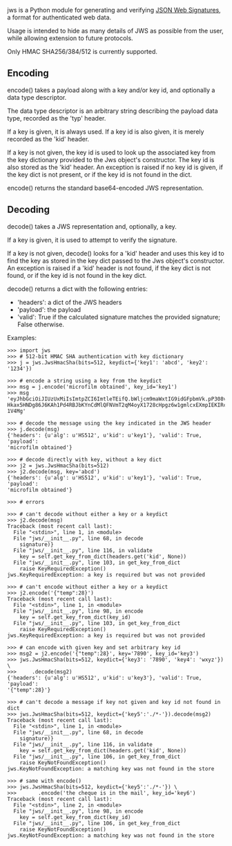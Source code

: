 jws is a Python module for generating and verifying [JSON Web Signatures][1],
a format for authenticated web data.

Usage is intended to hide as many details of JWS as possible from the user,
while allowing extension to future protocols.

Only HMAC SHA256/384/512 is currently supported.

Encoding
--------

encode() takes a payload along with a key and/or key id, and optionally a
data type descriptor.

The data type descriptor is an arbitrary string describing the payload data
type, recorded as the 'typ' header.

If a key is given, it is always used.  If a key id is also given, it is
merely recorded as the 'kid' header.

If a key is not given, the key id is used to look up the associated key from
the key dictionary provided to the Jws object's constructor.  The key id is
also stored as the 'kid' header.  An exception is raised if no key id is
given, if the key dict is not present, or if the key id is not found in
the dict.

encode() returns the standard base64-encoded JWS representation.


Decoding
--------

decode() takes a JWS representation and, optionally, a key.

If a key is given, it is used to attempt to verify the signature.

If a key is not given, decode() looks for a 'kid' header and uses this key id
to find the key as stored in the key dict passed to the Jws object's
constructor.  An exception is raised if a 'kid' header is not found, if the
key dict is not found, or if the key id is not found in the key dict.

decode() returns a dict with the following entries:

- 'headers': a dict of the JWS headers
- 'payload': the payload
- 'valid': True if the calculated signature matches the provided signature;
  False otherwise.


Examples:

    >>> import jws
    >>> # 512-bit HMAC SHA authentication with key dictionary
    >>> j = jws.JwsHmacSha(bits=512, keydict={'key1': 'abcd', 'key2': '1234'})

    >>> # encode a string using a key from the keydict
    >>> msg = j.encode('microfilm obtained', key_id='key1')
    >>> msg
    'eyJhbGciOiJIUzUxMiIsImtpZCI6ImtleTEifQ.bWljcm9maWxtIG9idGFpbmVk.pP308vIQ
    Hkax5HNDg86J6KAh1Pd4RBJbKYnCdMlQFNVmT2qM4oyX1728cHpgz6w1gmlcxEXmpIEKIRcaM
    1V4Mg'
    
    >>> # decode the message using the key indicated in the JWS header
    >>> j.decode(msg)
    {'headers': {u'alg': u'HS512', u'kid': u'key1'}, 'valid': True, 'payload':
    'microfilm obtained'}

    >>> # decode directly with key, without a key dict
    >>> j2 = jws.JwsHmacSha(bits=512)
    >>> j2.decode(msg, key='abcd')
    {'headers': {u'alg': u'HS512', u'kid': u'key1'}, 'valid': True, 'payload':
    'microfilm obtained'}

    >>> # errors

    >>> # can't decode without either a key or a keydict
    >>> j2.decode(msg)
    Traceback (most recent call last):
      File "<stdin>", line 1, in <module>
      File "jws/__init__.py", line 68, in decode
        signature)}
      File "jws/__init__.py", line 116, in validate
        key = self.get_key_from_dict(headers.get('kid', None))
      File "jws/__init__.py", line 103, in get_key_from_dict
        raise KeyRequiredException()
    jws.KeyRequiredException: a key is required but was not provided

    >>> # can't encode without either a key or a keydict
    >>> j2.encode('{"temp":28}')
    Traceback (most recent call last):
      File "<stdin>", line 1, in <module>
      File "jws/__init__.py", line 98, in encode
        key = self.get_key_from_dict(key_id)
      File "jws/__init__.py", line 103, in get_key_from_dict
        raise KeyRequiredException()
    jws.KeyRequiredException: a key is required but was not provided

    >>> # can encode with given key and set arbitrary key id
    >>> msg2 = j2.encode('{"temp":28}', key='7890', key_id='key3')
    >>> jws.JwsHmacSha(bits=512, keydict={'key3': '7890', 'key4': 'wxyz'}) \
    >>>     .decode(msg2)
    {'headers': {u'alg': u'HS512', u'kid': u'key3'}, 'valid': True, 'payload':
    '{"temp":28}'}

    >>> # can't decode a message if key not given and key id not found in dict
    >>> jws.JwsHmacSha(bits=512, keydict={'key5':'./*-'}).decode(msg2)
    Traceback (most recent call last):
      File "<stdin>", line 1, in <module>
      File "jws/__init__.py", line 68, in decode
        signature)}
      File "jws/__init__.py", line 116, in validate
        key = self.get_key_from_dict(headers.get('kid', None))
      File "jws/__init__.py", line 106, in get_key_from_dict
        raise KeyNotFoundException()
    jws.KeyNotFoundException: a matching key was not found in the store

    >>> # same with encode()
    >>> jws.JwsHmacSha(bits=512, keydict={'key5':'./*-'}) \
    >>>       .encode('the cheque is in the mail', key_id='key6')
    Traceback (most recent call last):
      File "<stdin>", line 2, in <module>
      File "jws/__init__.py", line 98, in encode
        key = self.get_key_from_dict(key_id)
      File "jws/__init__.py", line 106, in get_key_from_dict
        raise KeyNotFoundException()
    jws.KeyNotFoundException: a matching key was not found in the store


[1]: http://tools.ietf.org/html/draft-jones-json-web-signature-04
